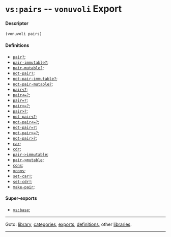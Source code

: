 

<a id='export__vonuvoli__vs_3a_pairs'></a>

# `vs:pairs` -- `vonuvoli` Export


<a id='export__vonuvoli__vs_3a_pairs__descriptor'></a>

#### Descriptor

````
(vonuvoli pairs)
````


<a id='export__vonuvoli__vs_3a_pairs__definitions'></a>

#### Definitions

 * [`pair?`](../../vonuvoli/definitions/pair_3f.md#definition__vonuvoli__pair_3f);
 * [`pair-immutable?`](../../vonuvoli/definitions/pair-immutable_3f.md#definition__vonuvoli__pair-immutable_3f);
 * [`pair-mutable?`](../../vonuvoli/definitions/pair-mutable_3f.md#definition__vonuvoli__pair-mutable_3f);
 * [`not-pair?`](../../vonuvoli/definitions/not-pair_3f.md#definition__vonuvoli__not-pair_3f);
 * [`not-pair-immutable?`](../../vonuvoli/definitions/not-pair-immutable_3f.md#definition__vonuvoli__not-pair-immutable_3f);
 * [`not-pair-mutable?`](../../vonuvoli/definitions/not-pair-mutable_3f.md#definition__vonuvoli__not-pair-mutable_3f);
 * [`pair<?`](../../vonuvoli/definitions/pair_3c_3f.md#definition__vonuvoli__pair_3c_3f);
 * [`pair<=?`](../../vonuvoli/definitions/pair_3c_3d_3f.md#definition__vonuvoli__pair_3c_3d_3f);
 * [`pair=?`](../../vonuvoli/definitions/pair_3d_3f.md#definition__vonuvoli__pair_3d_3f);
 * [`pair>=?`](../../vonuvoli/definitions/pair_3e_3d_3f.md#definition__vonuvoli__pair_3e_3d_3f);
 * [`pair>?`](../../vonuvoli/definitions/pair_3e_3f.md#definition__vonuvoli__pair_3e_3f);
 * [`not-pair<?`](../../vonuvoli/definitions/not-pair_3c_3f.md#definition__vonuvoli__not-pair_3c_3f);
 * [`not-pair<=?`](../../vonuvoli/definitions/not-pair_3c_3d_3f.md#definition__vonuvoli__not-pair_3c_3d_3f);
 * [`not-pair=?`](../../vonuvoli/definitions/not-pair_3d_3f.md#definition__vonuvoli__not-pair_3d_3f);
 * [`not-pair>=?`](../../vonuvoli/definitions/not-pair_3e_3d_3f.md#definition__vonuvoli__not-pair_3e_3d_3f);
 * [`not-pair>?`](../../vonuvoli/definitions/not-pair_3e_3f.md#definition__vonuvoli__not-pair_3e_3f);
 * [`car`](../../vonuvoli/definitions/car.md#definition__vonuvoli__car);
 * [`cdr`](../../vonuvoli/definitions/cdr.md#definition__vonuvoli__cdr);
 * [`pair->immutable`](../../vonuvoli/definitions/pair-_3e_immutable.md#definition__vonuvoli__pair-_3e_immutable);
 * [`pair->mutable`](../../vonuvoli/definitions/pair-_3e_mutable.md#definition__vonuvoli__pair-_3e_mutable);
 * [`cons`](../../vonuvoli/definitions/cons.md#definition__vonuvoli__cons);
 * [`xcons`](../../vonuvoli/definitions/xcons.md#definition__vonuvoli__xcons);
 * [`set-car!`](../../vonuvoli/definitions/set-car_21.md#definition__vonuvoli__set-car_21);
 * [`set-cdr!`](../../vonuvoli/definitions/set-cdr_21.md#definition__vonuvoli__set-cdr_21);
 * [`make-pair`](../../vonuvoli/definitions/make-pair.md#definition__vonuvoli__make-pair);


<a id='export__vonuvoli__vs_3a_pairs__super-exports'></a>

#### Super-exports

 * [`vs:base`](../../vonuvoli/exports/vs_3a_base.md#export__vonuvoli__vs_3a_base);

----

Goto: [library](../../vonuvoli/_index.md#library__vonuvoli), [categories](../../vonuvoli/categories/_index.md#toc__vonuvoli__categories), [exports](../../vonuvoli/exports/_index.md#toc__vonuvoli__exports), [definitions](../../vonuvoli/definitions/_index.md#toc__vonuvoli__definitions), other [libraries](../../_libraries.md#toc__libraries).

----

